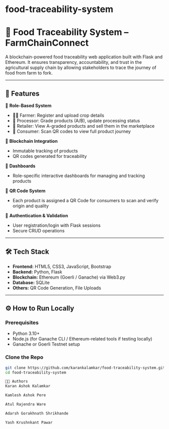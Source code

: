 # food-traceability-system
# 🌾 Food Traceability System – FarmChainConnect

A blockchain-powered food traceability web application built with Flask and Ethereum. It ensures transparency, accountability, and trust in the agricultural supply chain by allowing stakeholders to trace the journey of food from farm to fork.

---

## 🚀 Features

🔹 **Role-Based System**
- 👨‍🌾 Farmer: Register and upload crop details  
- 🧪 Processor: Grade products (A/B), update processing status  
- 🛒 Retailer: View A-graded products and sell them in the marketplace  
- 👤 Consumer: Scan QR codes to view full product journey

🔹 **Blockchain Integration**
- Immutable tracking of products
- QR codes generated for traceability

🔹 **Dashboards**
- Role-specific interactive dashboards for managing and tracking products

🔹 **QR Code System**
- Each product is assigned a QR Code for consumers to scan and verify origin and quality

🔹 **Authentication & Validation**
- User registration/login with Flask sessions
- Secure CRUD operations

---

## 🛠️ Tech Stack

- **Frontend:** HTML5, CSS3, JavaScript, Bootstrap  
- **Backend:** Python, Flask  
- **Blockchain:** Ethereum (Goerli / Ganache) via Web3.py  
- **Database:** SQLite  
- **Others:** QR Code Generation, File Uploads

---


## ⚙️ How to Run Locally

### Prerequisites
- Python 3.10+
- Node.js (for Ganache CLI / Ethereum-related tools if testing locally)
- Ganache or Goerli Testnet setup

### Clone the Repo

```bash
git clone https://github.com/karankalamkar/food-traceability-system.git
cd food-traceability-system

👨‍💻 Authors
Karan Ashok Kalamkar

Kamlesh Ashok Pere

Atul Rajendra Ware

Adarsh Gorakhnath Shrikhande

Yash Krushnkant Pawar

